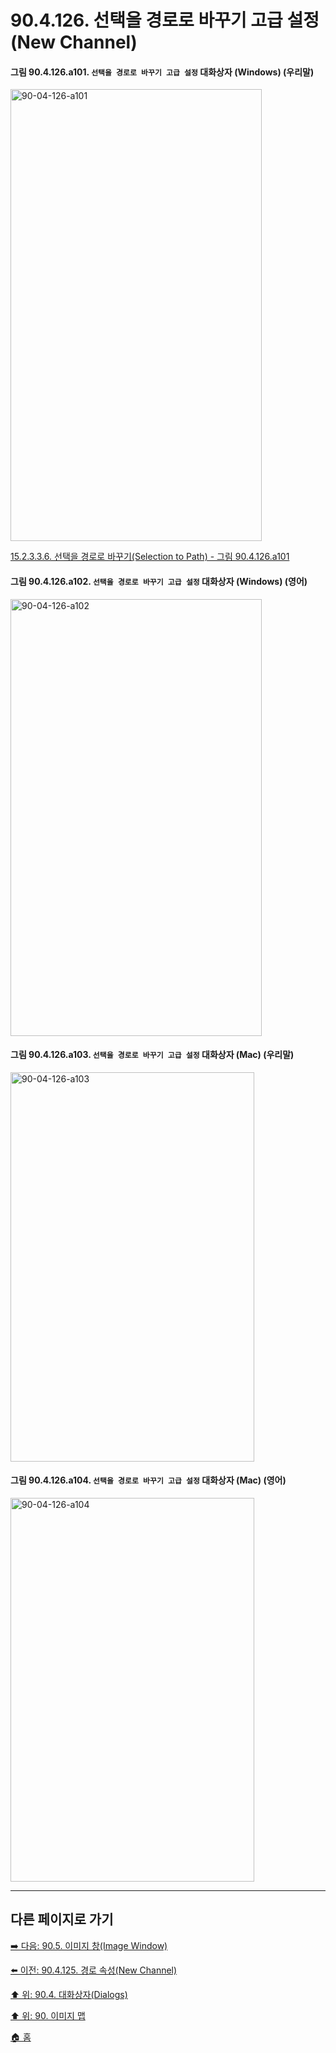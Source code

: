 # 90.4.126. 선택을 경로로 바꾸기 고급 설정(New Channel)

<a id="90-04-126-a101"></a>

#### 그림 90.4.126.a101. `선택을 경로로 바꾸기 고급 설정` 대화상자 (Windows) (우리말)
<img width="402" height="723" alt="90-04-126-a101" src="https://github.com/wonder13662/gimp/assets/15767104/8f09a71d-0f95-4cdb-8fc7-fa464c8d878e" />

[15.2.3.3.6. 선택을 경로로 바꾸기(Selection to Path) - 그림 90.4.126.a101](./15-02-03-03-06-selection_to_path.md#90-04-126-a101)

<a id="90-04-126-a102"></a>

#### 그림 90.4.126.a102. `선택을 경로로 바꾸기 고급 설정` 대화상자 (Windows) (영어)
<img width="402" height="699" alt="90-04-126-a102" src="https://github.com/wonder13662/gimp/assets/15767104/e9d4d32a-3635-4d4d-a56b-1673925bcc73" />

<a id="90-04-126-a103"></a>

#### 그림 90.4.126.a103. `선택을 경로로 바꾸기 고급 설정` 대화상자 (Mac) (우리말)
<img width="390" height="623" alt="90-04-126-a103" src="https://github.com/wonder13662/gimp/assets/15767104/d569ac52-12b3-4ae7-a122-4f0de3e611e0" />

<a id="90-04-126-a104"></a>

#### 그림 90.4.126.a104. `선택을 경로로 바꾸기 고급 설정` 대화상자 (Mac) (영어)
<img width="390" height="614" alt="90-04-126-a104" src="https://github.com/wonder13662/gimp/assets/15767104/943fe6bb-e2d0-40f4-973a-006dd19cacdf" />

***

## 다른 페이지로 가기

[➡️ 다음: 90.5. 이미지 창(Image Window)](./90-05-00-image_window.md)

[⬅️ 이전: 90.4.125. 경로 속성(New Channel)](./90-04-0125-path_attributes.md)

[⬆️ 위: 90.4. 대화상자(Dialogs)](./90-04-0000-dialogs.md)

[⬆️ 위: 90. 이미지 맵](./90-00-image-map.md)

[🏠 홈](./00-home.md)
